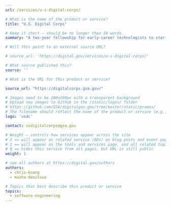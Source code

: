 ```yaml
---
url: /services/u-s-digital-corps/

# What is the name of the product or service?
title: "U.S. Digital Corps"

# Keep it short — should be no longer than 10 words.
summary: "A two-year fellowship for early-career technologists to start careers in public service, with professional development and mentorship."

# Will this point to an external source URL?

# source_url: 'https://digital.gov/services/u-s-digital-corps/'

# What source published this?
source: ''

# What is the URL for this product or service?

source_url: "https://digitalcorps.gsa.gov/"

# Images need to be 200x200px with a transparent background
# Upload new images to Github in the /static/logos/ folder
# https://github.com/GSA/digitalgov.gov/tree/master/static/promos/
# The filename should reflect the name of the product or service (e.g., challenge-gov.png)
logo: 'usdc'

contact: usdigitalcorps@gsa.gov

# Weight — controls how services appear across the site
# 2 == will appear as related service (ADs) on blog posts and event pages
# 1 == will appear on the tools and services page, and all related topic pages
# 0 == hides this service from all pages, but URL is still public
weight: 1

# see all authors at https://digital.gov/authors
authors:
  - chris-kuang
  - masha-danilova

# Topics that best describe this product or service
topics:
  - software-engineering
---
```

